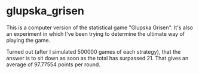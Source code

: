 # glupska_grisen
This is a computer version of the statistical game "Glupska Grisen".
It's also an experiment in which I've been trying to determine the ultimate
way of playing the game.

Turned out (after I simulated 500000 games of each strategy), that the answer is to sit
down as soon as the total has surpassed 21. That gives an average of 97.77554 points per round.
